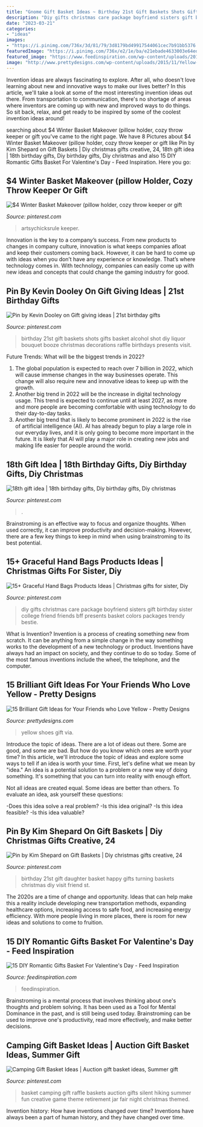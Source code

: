 ```yaml
---
title: "Gnome Gift Basket Ideas ~ Birthday 21st Gift Baskets Shots Gifts Basket Alcohol Shot Diy Liquor Bouquet Booze Christmas Decorations Raffle Birthdays Presents Visit"
description: "Diy gifts christmas care package boyfriend sisters gift birthday sister college friend friends bff presents basket colors packages trendy bestie"
date: "2023-03-21"
categories:
- "ideas"
images:
- "https://i.pinimg.com/736x/3d/81/79/3d8179bd49917544061cec7b91bb5376.jpg"
featuredImage: "https://i.pinimg.com/736x/e2/1e/ba/e21ebade4633003e64edb2abd8250de6--st-birthday-basket-happy-st-birthday.jpg"
featured_image: "https://www.feedinspiration.com/wp-content/uploads/2017/01/Romantic-Valentines-Day-Gifts-for-Him.jpg"
image: "http://www.prettydesigns.com/wp-content/uploads/2015/11/Yellow-Shoes.jpg"
---
```



Invention ideas are always fascinating to explore. After all, who doesn't love learning about new and innovative ways to make our lives better? In this article, we'll take a look at some of the most interesting invention ideas out there. From transportation to communication, there's no shortage of areas where inventors are coming up with new and improved ways to do things. So sit back, relax, and get ready to be inspired by some of the coolest invention ideas around!

	

		
searching about $4 Winter Basket Makeover (pillow holder, cozy throw keeper or gift you've came to the right page. We have 8 Pictures about $4 Winter Basket Makeover (pillow holder, cozy throw keeper or gift like Pin by Kim Shepard on Gift Baskets | Diy christmas gifts creative, 24, 18th gift idea | 18th birthday gifts, Diy birthday gifts, Diy christmas and also 15 DIY Romantic Gifts Basket For Valentine&#039;s Day - Feed Inspiration. Here you go:
		
    
## $4 Winter Basket Makeover (pillow Holder, Cozy Throw Keeper Or Gift

<img loading=lazy src="https://i.pinimg.com/736x/72/60/4b/72604bf9fbf54151bd6559b244678899.jpg" onerror="this.onerror=null;this.src='https://tse3.mm.bing.net/th?id=OIP.u6EoezvmDOMBOFRj_HepMwHaLH&amp;pid=15.1';" alt="$4 Winter Basket Makeover (pillow holder, cozy throw keeper or gift">

_Source: pinterest.com_

>artsychicksrule keeper. 

	

Innovation is the key to a company’s success. From new products to changes in company culture, innovation is what keeps companies afloat and keep their customers coming back. However, it can be hard to come up with ideas when you don’t have any experience or knowledge. That’s where technology comes in. With technology, companies can easily come up with new ideas and concepts that could change the gaming industry for good.

    
## Pin By Kevin Dooley On Gift Giving Ideas | 21st Birthday Gifts

<img loading=lazy src="https://i.pinimg.com/736x/87/f4/f7/87f4f73812ffac7dcbd3a23db9cc1ceb--birthday-shots-st-birthday.jpg" onerror="this.onerror=null;this.src='https://tse2.mm.bing.net/th?id=OIP.Eqehhi3PiO1fTlkN5ZDiegHaJ3&amp;pid=15.1';" alt="Pin by Kevin Dooley on Gift giving ideas | 21st birthday gifts">

_Source: pinterest.com_

>birthday 21st gift baskets shots gifts basket alcohol shot diy liquor bouquet booze christmas decorations raffle birthdays presents visit. 

	

Future Trends: What will be the biggest trends in 2022?
1. The global population is expected to reach over 7 billion in 2022, which will cause immense changes in the way businesses operate. This change will also require new and innovative ideas to keep up with the growth.
2. Another big trend in 2022 will be the increase in digital technology usage. This trend is expected to continue until at least 2027, as more and more people are becoming comfortable with using technology to do their day-to-day tasks.
3. Another big trend that is likely to become prominent in 2022 is the rise of artificial intelligence (AI). AI has already begun to play a large role in our everyday lives, and it is only going to become more important in the future. It is likely that AI will play a major role in creating new jobs and making life easier for people around the world.

    
## 18th Gift Idea | 18th Birthday Gifts, Diy Birthday Gifts, Diy Christmas

<img loading=lazy src="https://i.pinimg.com/736x/a7/4a/c7/a74ac7b0e3ad95720568341da4eacc73.jpg" onerror="this.onerror=null;this.src='https://tse3.mm.bing.net/th?id=OIP.Ft_LFEuzb0nPEaT9phtqlAHaNK&amp;pid=15.1';" alt="18th gift idea | 18th birthday gifts, Diy birthday gifts, Diy christmas">

_Source: pinterest.com_

>. 

	

Brainstroming is an effective way to focus and organize thoughts. When used correctly, it can improve productivity and decision-making. However, there are a few key things to keep in mind when using brainstroming to its best potential.

    
## 15+ Graceful Hand Bags Products Ideas | Christmas Gifts For Sister, Diy

<img loading=lazy src="https://i.pinimg.com/736x/48/92/54/489254ff5de236e9cc351d4bf935031b.jpg" onerror="this.onerror=null;this.src='https://tse1.mm.bing.net/th?id=OIP.N9RZuqh52Wr5S0JVEat0fAAAAA&amp;pid=15.1';" alt="15+ Graceful Hand Bags Products Ideas | Christmas gifts for sister, Diy">

_Source: pinterest.com_

>diy gifts christmas care package boyfriend sisters gift birthday sister college friend friends bff presents basket colors packages trendy bestie. 

	

What is Invention?
Invention is a process of creating something new from scratch. It can be anything from a simple change in the way something works to the development of a new technology or product. Inventions have always had an impact on society, and they continue to do so today. Some of the most famous inventions include the wheel, the telephone, and the computer.

    
## 15 Brilliant Gift Ideas For Your Friends Who Love Yellow - Pretty Designs

<img loading=lazy src="http://www.prettydesigns.com/wp-content/uploads/2015/11/Yellow-Shoes.jpg" onerror="this.onerror=null;this.src='https://tse2.mm.bing.net/th?id=OIP.TXNnml2zCw5buga1F_DXQgHaLH&amp;pid=15.1';" alt="15 Brilliant Gift Ideas for Your Friends who Love Yellow - Pretty Designs">

_Source: prettydesigns.com_

>yellow shoes gift via. 

	

Introduce the topic of ideas.
There are a lot of ideas out there. Some are good, and some are bad. But how do you know which ones are worth your time? In this article, we'll introduce the topic of ideas and explore some ways to tell if an idea is worth your time.
First, let's define what we mean by "idea." An idea is a potential solution to a problem or a new way of doing something. It's something that you can turn into reality with enough effort.

Not all ideas are created equal. Some ideas are better than others. To evaluate an idea, ask yourself these questions:

-Does this idea solve a real problem?
-Is this idea original?
-Is this idea feasible?
-Is this idea valuable?

    
## Pin By Kim Shepard On Gift Baskets | Diy Christmas Gifts Creative, 24

<img loading=lazy src="https://i.pinimg.com/736x/e2/1e/ba/e21ebade4633003e64edb2abd8250de6--st-birthday-basket-happy-st-birthday.jpg" onerror="this.onerror=null;this.src='https://tse3.mm.bing.net/th?id=OIP.GfXz30sZdMMsFV3BAhWYTgHaJ6&amp;pid=15.1';" alt="Pin by Kim Shepard on Gift Baskets | Diy christmas gifts creative, 24">

_Source: pinterest.com_

>birthday 21st gift daughter basket happy gifts turning baskets christmas diy visit friend st. 

	

The 2020s are a time of change and opportunity. Ideas that can help make this a reality include developing new transportation methods, expanding healthcare options, increasing access to safe food, and increasing energy efficiency. With more people living in more places, there is room for new ideas and solutions to come to fruition.

    
## 15 DIY Romantic Gifts Basket For Valentine&#039;s Day - Feed Inspiration

<img loading=lazy src="https://www.feedinspiration.com/wp-content/uploads/2017/01/Romantic-Valentines-Day-Gifts-for-Him.jpg" onerror="this.onerror=null;this.src='https://tse3.mm.bing.net/th?id=OIP.hfXVpLIR0k6h4_TtaSB1-wHaLH&amp;pid=15.1';" alt="15 DIY Romantic Gifts Basket For Valentine&#039;s Day - Feed Inspiration">

_Source: feedinspiration.com_

>feedinspiration. 

	

Brainstroming is a mental process that involves thinking about one's thoughts and problem solving. It has been used as a Tool for Mental Dominance in the past, and is still being used today. Brainstroming can be used to improve one's productivity, read more effectively, and make better decisions.

    
## Camping Gift Basket Ideas | Auction Gift Basket Ideas, Summer Gift

<img loading=lazy src="https://i.pinimg.com/736x/3d/81/79/3d8179bd49917544061cec7b91bb5376.jpg" onerror="this.onerror=null;this.src='https://tse3.mm.bing.net/th?id=OIP.eH_45bS4ifSTI3XhROEilAHaJ7&amp;pid=15.1';" alt="Camping Gift Basket Ideas | Auction gift basket ideas, Summer gift">

_Source: pinterest.com_

>basket camping gift raffle baskets auction gifts silent hiking summer fun creative game theme retirement jar fair night christmas themed. 

	

Invention history: How have inventions changed over time?
Inventions have always been a part of human history, and they have changed over time.

